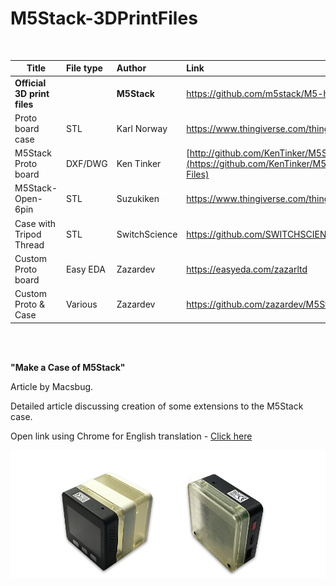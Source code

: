 # M5Stack-3DPrintFiles
<br />



|             Title                  |  File type |  Author        | Link                                                            |
| ---------------------------------- |:---------- | :--------------| :---------------------------------------------------------      |
| **Official 3D print files**        |            | **M5Stack**    | https://github.com/m5stack/M5-hardware                          |
| Proto board case                   | STL        | Karl Norway    | https://www.thingiverse.com/thing:2754642                       |
| M5Stack Proto board                | DXF/DWG    | Ken Tinker     |  [http://github.com/KenTinker/M5Stack-Prototype-ACAD](https://github.com/KenTinker/M5Stack-Prototype-ACAD-Files)       |
| M5Stack-Open-6pin                  | STL        | Suzukiken      | https://www.thingiverse.com/thing:2800278                       |
| Case with Tripod Thread            | STL        | SwitchScience  | https://github.com/SWITCHSCIENCE/m5stack/tree/master/3D         |
| Custom Proto board                 | Easy EDA   | Zazardev       | https://easyeda.com/zazarltd                                    |
| Custom Proto & Case                | Various    | Zazardev       | https://github.com/zazardev/M5Stack-Proto                       |
 
<br />
<br />

**"Make a Case of M5Stack"** <br />

Article by Macsbug.

Detailed article discussing creation of some extensions to the M5Stack case. <br />

Open link using Chrome for English translation  -  [Click here](https://macsbug.wordpress.com/2018/03/09/make-a-case-of-m5stack/)

![](M5Stack-3DCase-Photo.png?raw=true)
